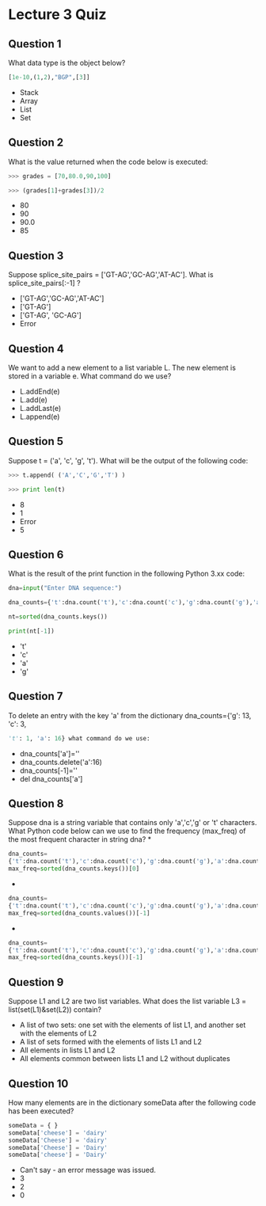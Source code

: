 # Lecture 3 Quiz
## Question 1
What data type is the object below?
```Python
[1e-10,(1,2),"BGP",[3]]
```
* Stack
* Array
* List
* Set

## Question 2

What is the value returned when the code below is executed:
```Python
>>> grades = [70,80.0,90,100]

>>> (grades[1]+grades[3])/2
```
* 80
* 90
* 90.0
* 85

## Question 3
Suppose splice_site_pairs = ['GT-AG','GC-AG','AT-AC']. What is splice_site_pairs[:-1] ?
* ['GT-AG','GC-AG','AT-AC']
* ['GT-AG']
* ['GT-AG', 'GC-AG']
* Error

## Question 4
We want to add a new element to a list variable L. The new element is stored in a variable e. What command do we use?
* L.addEnd(e)
* L.add(e)
* L.addLast(e)
* L.append(e)

## Question 5

Suppose t = ('a', 'c', 'g', 't'). What will be the output of the following code:
```Python
>>> t.append( ('A','C','G','T') )

>>> print len(t)
```
* 8
* 1
* Error
* 5

## Question 6
What is the result of the print function in the following Python 3.xx code:
```Python
dna=input("Enter DNA sequence:")

dna_counts={'t':dna.count('t'),'c':dna.count('c'),'g':dna.count('g'),'a':dna.count('a')}

nt=sorted(dna_counts.keys())

print(nt[-1])
```
* 't'
* 'c'
* 'a'
* 'g'

## Question 7
To delete an entry with the key 'a' from the dictionary dna_counts={'g': 13, 'c': 3,
```Python
't': 1, 'a': 16} what command do we use:
```
* dna_counts['a']=''
* dna_counts.delete('a':16)
* dna_counts[-1]=''
* del dna_counts['a']

## Question 8
Suppose dna is a string variable that contains only 'a','c','g' or 't' characters. 
What Python code below can we use to find the frequency (max_freq) of the most frequent character in string dna?
* 
```Python
dna_counts=
{'t':dna.count('t'),'c':dna.count('c'),'g':dna.count('g'),'a':dna.count('a')}
max_freq=sorted(dna_counts.keys())[0]
```
*
```Python
dna_counts=
{'t':dna.count('t'),'c':dna.count('c'),'g':dna.count('g'),'a':dna.count('a')}
max_freq=sorted(dna_counts.values())[-1]
```
*
```Python
dna_counts=
{'t':dna.count('t'),'c':dna.count('c'),'g':dna.count('g'),'a':dna.count('a')}
max_freq=sorted(dna_counts.keys())[-1]
```

## Question 9
Suppose L1 and L2 are two list variables. What does the list variable L3 = list(set(L1)&set(L2)) contain?
* A list of two sets: one set with the elements of list L1, and another set with the elements of L2
* A list of sets formed with the elements of lists L1 and L2
* All elements in lists L1 and L2
* All elements common between lists L1 and L2 without duplicates

## Question 10
How many elements are in the dictionary someData after the following code has been executed?
```Python
someData = { }
someData['cheese'] = 'dairy'
someData['Cheese'] = 'dairy'
someData['Cheese'] = 'Dairy'
someData['cheese'] = 'Dairy'
```
* Can't say - an error message was issued.
* 3
* 2
* 0
